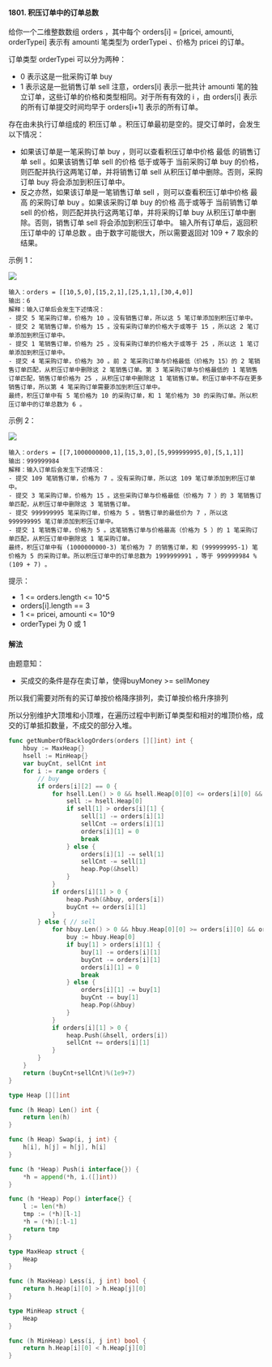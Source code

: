#### 1801. 积压订单中的订单总数
给你一个二维整数数组 orders ，其中每个 orders[i] = [pricei, amounti, orderTypei] 表示有 amounti 笔类型为 orderTypei 、价格为 pricei 的订单。

订单类型 orderTypei 可以分为两种：

- 0 表示这是一批采购订单 buy
- 1 表示这是一批销售订单 sell
注意，orders[i] 表示一批共计 amounti 笔的独立订单，这些订单的价格和类型相同。对于所有有效的 i ，由 orders[i] 表示的所有订单提交时间均早于 orders[i+1] 表示的所有订单。

存在由未执行订单组成的 积压订单 。积压订单最初是空的。提交订单时，会发生以下情况：

- 如果该订单是一笔采购订单 buy ，则可以查看积压订单中价格 最低 的销售订单 sell 。如果该销售订单 sell 的价格 低于或等于 当前采购订单 buy 的价格，则匹配并执行这两笔订单，并将销售订单 sell 从积压订单中删除。否则，采购订单 buy 将会添加到积压订单中。
- 反之亦然，如果该订单是一笔销售订单 sell ，则可以查看积压订单中价格 最高 的采购订单 buy 。如果该采购订单 buy 的价格 高于或等于 当前销售订单 sell 的价格，则匹配并执行这两笔订单，并将采购订单 buy 从积压订单中删除。否则，销售订单 sell 将会添加到积压订单中。
输入所有订单后，返回积压订单中的 订单总数 。由于数字可能很大，所以需要返回对 109 + 7 取余的结果。

示例 1：

![](https://assets.leetcode-cn.com/aliyun-lc-upload/uploads/2021/03/21/ex1.png)
```
输入：orders = [[10,5,0],[15,2,1],[25,1,1],[30,4,0]]
输出：6
解释：输入订单后会发生下述情况：
- 提交 5 笔采购订单，价格为 10 。没有销售订单，所以这 5 笔订单添加到积压订单中。
- 提交 2 笔销售订单，价格为 15 。没有采购订单的价格大于或等于 15 ，所以这 2 笔订单添加到积压订单中。
- 提交 1 笔销售订单，价格为 25 。没有采购订单的价格大于或等于 25 ，所以这 1 笔订单添加到积压订单中。
- 提交 4 笔采购订单，价格为 30 。前 2 笔采购订单与价格最低（价格为 15）的 2 笔销售订单匹配，从积压订单中删除这 2 笔销售订单。第 3 笔采购订单与价格最低的 1 笔销售订单匹配，销售订单价格为 25 ，从积压订单中删除这 1 笔销售订单。积压订单中不存在更多销售订单，所以第 4 笔采购订单需要添加到积压订单中。
最终，积压订单中有 5 笔价格为 10 的采购订单，和 1 笔价格为 30 的采购订单。所以积压订单中的订单总数为 6 。
```
示例 2：

![](https://assets.leetcode-cn.com/aliyun-lc-upload/uploads/2021/03/21/ex2.png)
```
输入：orders = [[7,1000000000,1],[15,3,0],[5,999999995,0],[5,1,1]]
输出：999999984
解释：输入订单后会发生下述情况：
- 提交 109 笔销售订单，价格为 7 。没有采购订单，所以这 109 笔订单添加到积压订单中。
- 提交 3 笔采购订单，价格为 15 。这些采购订单与价格最低（价格为 7 ）的 3 笔销售订单匹配，从积压订单中删除这 3 笔销售订单。
- 提交 999999995 笔采购订单，价格为 5 。销售订单的最低价为 7 ，所以这 999999995 笔订单添加到积压订单中。
- 提交 1 笔销售订单，价格为 5 。这笔销售订单与价格最高（价格为 5 ）的 1 笔采购订单匹配，从积压订单中删除这 1 笔采购订单。
最终，积压订单中有 (1000000000-3) 笔价格为 7 的销售订单，和 (999999995-1) 笔价格为 5 的采购订单。所以积压订单中的订单总数为 1999999991 ，等于 999999984 % (109 + 7) 。
```

提示：

- 1 <= orders.length <= 10^5
- orders[i].length == 3
- 1 <= pricei, amounti <= 10^9
- orderTypei 为 0 或 1

#### 解法
由题意知：
- 买成交的条件是存在卖订单，使得buyMoney >= sellMoney

所以我们需要对所有的买订单按价格降序排列，卖订单按价格升序排列

所以分别维护大顶堆和小顶堆，在遍历过程中判断订单类型和相对的堆顶价格，成交的订单抵扣数量，不成交的部分入堆。
```go
func getNumberOfBacklogOrders(orders [][]int) int {
    hbuy := MaxHeap{}
    hsell := MinHeap{}
    var buyCnt, sellCnt int
    for i := range orders {
        // buy
        if orders[i][2] == 0 {
            for hsell.Len() > 0 && hsell.Heap[0][0] <= orders[i][0] && orders[i][1] > 0 {
                sell := hsell.Heap[0]
                if sell[1] > orders[i][1] {
                    sell[1] -= orders[i][1]
                    sellCnt -= orders[i][1]
                    orders[i][1] = 0
                    break
                } else {
                    orders[i][1] -= sell[1]
                    sellCnt -= sell[1]
                    heap.Pop(&hsell)
                }
            }
            if orders[i][1] > 0 {
                heap.Push(&hbuy, orders[i])
                buyCnt += orders[i][1]
            }
        } else { // sell
            for hbuy.Len() > 0 && hbuy.Heap[0][0] >= orders[i][0] && orders[i][1] > 0 {
                buy := hbuy.Heap[0]
                if buy[1] > orders[i][1] {
                    buy[1] -= orders[i][1]
                    buyCnt -= orders[i][1]
                    orders[i][1] = 0
                    break
                } else {
                    orders[i][1] -= buy[1]
                    buyCnt -= buy[1]
                    heap.Pop(&hbuy)
                }
            }
            if orders[i][1] > 0 {
                heap.Push(&hsell, orders[i])
                sellCnt += orders[i][1]
            }
        }
    }
    return (buyCnt+sellCnt)%(1e9+7)
}

type Heap [][]int

func (h Heap) Len() int {
	return len(h)
}

func (h Heap) Swap(i, j int) {
	h[i], h[j] = h[j], h[i]
}

func (h *Heap) Push(i interface{}) {
	*h = append(*h, i.([]int))
}

func (h *Heap) Pop() interface{} {
	l := len(*h)
	tmp := (*h)[l-1]
	*h = (*h)[:l-1]
	return tmp
}

type MaxHeap struct {
	Heap
}

func (h MaxHeap) Less(i, j int) bool {
	return h.Heap[i][0] > h.Heap[j][0]
}

type MinHeap struct {
	Heap
}

func (h MinHeap) Less(i, j int) bool {
	return h.Heap[i][0] < h.Heap[j][0]
}
```
